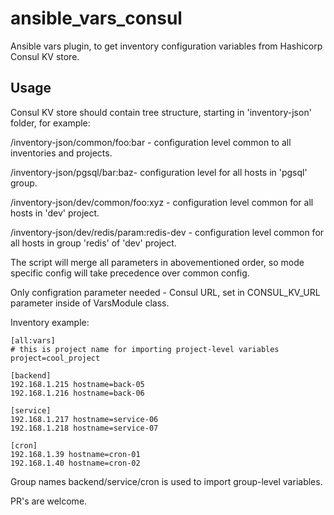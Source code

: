 # ansible_vars_consul
Ansible vars plugin, to get inventory configuration variables from Hashicorp Consul KV store.


## Usage

Consul KV store should contain tree structure, starting in 'inventory-json' folder, for example:

/inventory-json/common/foo:bar - configuration level common to all inventories and projects.

/inventory-json/pgsql/bar:baz- configuration level for all hosts in 'pgsql' group.

/inventory-json/dev/common/foo:xyz - configuration level common for all hosts in 'dev' project.

/inventory-json/dev/redis/param:redis-dev - configuration level common for all hosts in group 'redis' of 'dev' project.


The script will merge all parameters in abovementioned order, so mode specific config will take precedence over common config.


Only configration parameter needed - Consul URL, set in CONSUL_KV_URL parameter inside of VarsModule class.


Inventory example:
```
[all:vars]
# this is project name for importing project-level variables
project=cool_project

[backend]
192.168.1.215 hostname=back-05
192.168.1.216 hostname=back-06

[service]
192.168.1.217 hostname=service-06
192.168.1.218 hostname=service-07

[cron]
192.168.1.39 hostname=cron-01
192.168.1.40 hostname=cron-02
```
Group names backend/service/cron is used to import group-level variables.


PR's are welcome.



